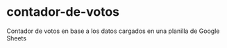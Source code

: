# contador-de-votos
Contador de votos en base a los datos cargados en una planilla de Google Sheets
